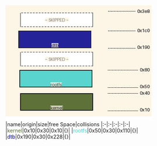 ![memory map diagram](tests.test_docs_normal_cropped.png)
|name|origin|size|free Space|collisions
|:-|:-|:-|:-|:-|
|<span style='color:darkolivegreen'>kernel</span>|0x10|0x30|0x10|{}|
|<span style='color:mediumturquoise'>rootfs</span>|0x50|0x30|0x110|{}|
|<span style='color:darkblue'>dtb</span>|0x190|0x30|0x228|{}|
